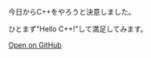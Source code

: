 今日からC++をやろうと決意しました。

ひとまず"Hello C++!"して満足してみます。

[Open on GitHub](https://github.com/yutaokamoto/Blog/tree/master/20190907)
